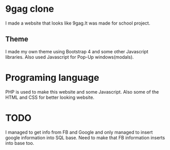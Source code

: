 # 9gag clone

I made a website that looks like 9gag.It was made for school project.

## Theme

I made my own theme using Bootstrap 4 and some other Javascript libraries. Also used Javascript for Pop-Up windows(modals).



# Programing language

PHP is used to make this website and some Javascript. Also some of the HTML and CSS for better looking website.

# TODO
I managed to get info from FB and Google and only managed to insert google information into SQL base. Need to make that FB information inserts into base too.



